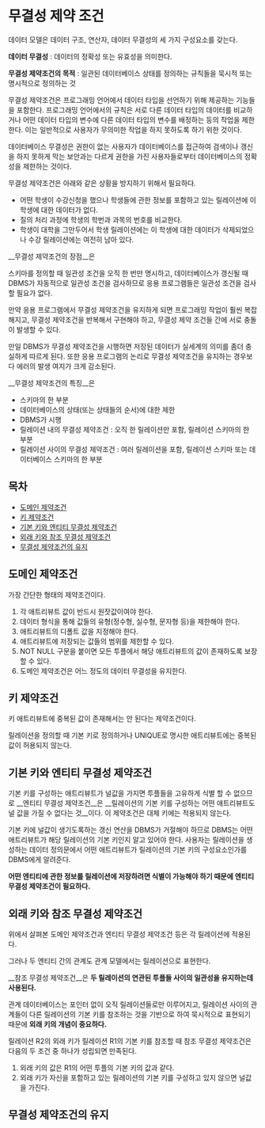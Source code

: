 # 무결성 제약 조건

데이터 모델은 데이터 구조, 연산자, 데이터 무결성의 세 가지 구성요소를 갖는다.

__데이터 무결성__ : 데이터의 정확성 또는 유효성을 의미한다.

__무결성 제약조건의 목적__ : 일관된 데이터베이스 상태를 정의하는 규칙들을 묵시적 또는 명시적으로 정의하는 것

무결성 제약조건은 프로그래밍 언어에서 데이터 타입을 선언하기 위해 제공하는 기능들을 포함한다.
프로그래밍 언어에서의 규칙은 서로 다른 데이터 타입의 데이터를 비교하거나 어떤 데이터 타입의 변수에 다른 데이터 타입의 변수를 배정하는 등의 작업을 제한한다. 이는 일반적으로 사용자가 무의미한 작업을 하지 못하도록 하기 위한 것이다.

데이터베이스 무결성은 권한이 없는 사용자가 데이터베이스를 접근하여 검색이나 갱신을 하지 못하게 막는 보안과는 다르게 권한을 가진 사용자들로부터 데이터베이스의 정확성을 제한하는 것이다.

무결성 제약조건은 아래와 같은 상황을 방지하기 위해서 필요하다.

- 어떤 학생이 수강신청을 했으나 학생들에 관한 정보를 포함하고 있는 릴레이션에 이 학생에 대한 데이터가 없다.
- 질의 처리 과정에 학생의 학번과 과목의 번호를 비교한다.
- 학생이 대학을 그만두어서 학생 릴레이션에는 이 학생에 대한 데이터가 삭제되었으나 수강 릴레이션에는 여전히 남아 있다.

__무결성 제약조건의 장점__은

스키마를 정의할 때 일관성 조건을 오직 한 번만 명시하고, 데이터베이스가 갱신될 때 DBMS가 자동적으로 일관성 조건을 검사하므로 응용 프로그램들은 일관성 조건을 검사할 필요가 없다.

만약 응용 프로그램에서 무결성 제약조건을 유지하게 되면 프로그래밍 작업이 훨씬 복잡해지고, 무결성 제약조건을 반복해서 구현해야 하고, 무결성 제약 조건들 간에 서로 충돌이 발생할 수 있다.

만일 DBMS가 무결성 제약조건을 시행하면 저장된 데이터가 실세계의 의미를 좀더 충실하게 따르게 된다.
또한 응용 프로그램의 논리로 무결성 제약조건을 유지하는 경우보다 에러의 발생 여지가 크게 감소된다.



__무결성 제약조건의 특징__은

- 스키마의 한 부분
- 데이터베이스의 상태(또는 상태들의 순서)에 대한 제한
- DBMS가 시행
- 릴레이션 내의 무결성 제약조건 : 오직 한 릴레이션만 포함, 릴레이션 스키마의 한 부분
- 릴레이션 사이의 무결성 제약조건 : 여러 릴레이션을 포함, 릴레이션 스키마 또는 데이터베이스 스키마의 한 부분



## 목차

- [도메인 제약조건](#도메인-제약조건)
- [키 제약조건](#키-제약조건)
- [기본 키와 엔티티 무결성 제약조건](#기본-키와-엔티티-무결성-제약조건)
- [외래 키와 참조 무결성 제약조건](#외래-키와-참조-무결성-제약조건)
- [무결성 제약조건의 유지](#무결성-제약조건의-유지)



## 도메인 제약조건

가장 간단한 형태의 제약조건이다.

1. 각 애트리뷰트 값이 반드시 원잣값이여야 한다.
2. 데이터 형식을 통해 값들의 유형(정수형, 실수형, 문자형 등)을 제한해야 한다.
3. 애트리뷰트의 디폴트 값을 지정해야 한다.
4. 애트리뷰트에 저장되는 값들의 범위를 제한할 수 있다.
5. NOT NULL 구문을 붙이면 모든 투플에서 해당 애트리뷰트의 값이 존재하도록 보장할 수 있다.
6. 도메인 제약조건은 어느 정도의 데이터 무결성을 유지한다.



## 키 제약조건

키 애트리뷰트에 중복된 값이 존재해서는 안 된다는 제약조건이다.

릴레이션을 정의할 때 기본 키로 정의하거나 UNIQUE로 명시한 애트리뷰트에는 중복된 값이 허용되지 않는다.



## 기본 키와 엔티티 무결성 제약조건

기본 키를 구성하는 애트리뷰트가 널값을 가지면 투플들을 고유하게 식별 할 수 없으므로
__엔티티 무결성 제약조건__은 __릴레이션의 기본 키를 구성하는 어떤 애트리뷰트도 널 값을 가질 수 없다는 것__이다.
이 제약조건은 대체 키에는 적용되지 않는다.

기본 키에 널값이 생기도록하는 갱신 연산을 DBMS가 거절해야 하므로 DBMS는 어떤 애트리뷰트가 해당 릴레이션의 기본 키인지 알고 있어야 한다.
사용자는 릴레이션을 생성하는 데이터 정의문에서 어떤 애트리뷰트가 릴레이션의 기본 키의 구성요소인가를 DBMS에게 알려준다.

__어떤 엔티티에 관한 정보를 릴레이션에 저장하려면 식별이 가능해야 하기 때문에 엔티티 무결성 제약조건이 필요하다.__

## 외래 키와 참조 무결성 제약조건

위에서 살펴본 도메인 제약조건과 엔티티 무결성 제약조건 등은 각 릴레이션에 적용된다.

그러나 두 엔티티 간의 관계도 관계 모델에서는 릴레이션으로 표현한다.

__참조 무결성 제약조건__은 __두 릴레이션의 연관된 투플들 사이의 일관성을 유지하는데 사용된다.__

관계 데이터베이스는 포인터 없이 오직 릴레이션들로만 이루어지고, 릴레이션 사이의 관계들이 다른 릴레이션의 기본 키를 참조하는 것을 기반으로 하여 묵시적으로 표현되기 때문에 __외래 키의 개념이 중요하다.__

릴레이션 R2의 외래 키가 릴레이션 R1의 기본 키를 참조할 때 참조 무결성 제약조건은 다음의 두 조건 중 하나가 성립되면 만족된다.

1. 외래 키의 값은 R1의 어떤 투플의 기본 키의 값과 같다.
2. 외래 키가 자신을 포함하고 있는 릴레이션의 기본 키를 구성하고 있지 않으면 널값을 가진다.



## 무결성 제약조건의 유지

